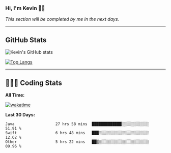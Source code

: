 ### Hi, I'm Kevin 👋🏻

_This section will be completed by me in the next days._


--- 
## GitHub Stats
![Kevin's GitHub stats](https://github-readme-stats.vercel.app/api?username=kevin-kraus&show_icons=true&theme=dark)

[![Top Langs](https://github-readme-stats.vercel.app/api/top-langs/?username=kevin-kraus&layout=compact&theme=dark)]()

---
## 🧑🏻‍💻 Coding Stats

**All Time:**

[![wakatime](https://wakatime.com/badge/user/2ee1869b-72a2-4c21-b5f7-e95432f5a1cf.svg?style=flat)](https://wakatime.com/@2ee1869b-72a2-4c21-b5f7-e95432f5a1cf)

**Last 30 Days:**

<!--START_SECTION:waka-->

```text
Java                  27 hrs 58 mins  █████████████░░░░░░░░░░░░   51.91 %
Swift                 6 hrs 48 mins   ███░░░░░░░░░░░░░░░░░░░░░░   12.62 %
Other                 5 hrs 22 mins   ██▒░░░░░░░░░░░░░░░░░░░░░░   09.96 %
```

<!--END_SECTION:waka-->
